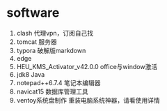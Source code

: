 # software
1. clash 代理vpn，订阅自己找
2. tomcat 服务器
3. typora 破解版markdown
4. edge  
5. HEU_KMS_Activator_v42.0.0  office与window激活
6. jdk8     Java
7. notepad++6.7.4    笔记本编辑器
8. navicat15          数据库管理工具
9. ventoy系统盘制作   重装电脑系统神器，请看使用详情
